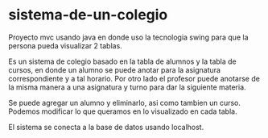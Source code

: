 # sistema-de-un-colegio

Proyecto mvc usando java en donde uso la tecnologia swing para que la persona pueda visualizar 2 tablas.

Es un sistema de colegio basado en la tabla de alumnos y la tabla de cursos, en donde un alumno se puede anotar para la asignatura correspondiente y a tal horario.
Por otro lado el profesor puede anotarse de la misma manera a una asignatura y turno para dar la siguiente materia.

Se puede agregar un alumno y eliminarlo, asi como tambien un curso. Podemos modificar lo que queramos en lo visualizado en cada tabla.

El sistema se conecta a la base de datos usando localhost.

